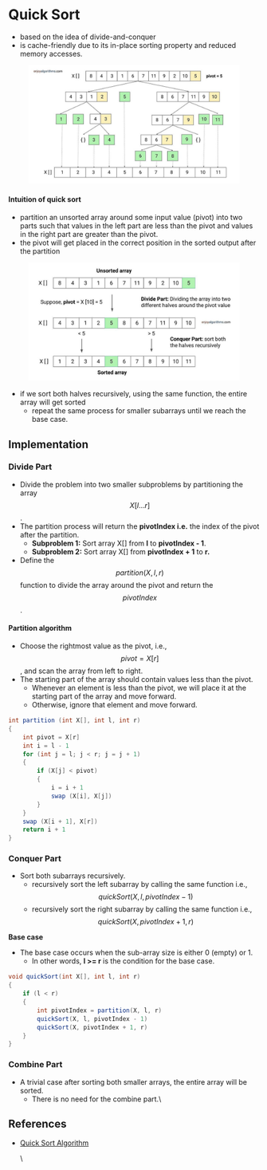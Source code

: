 # Quick Sort

* based on the idea of divide-and-conquer
* is cache-friendly due to its in-place sorting property and reduced memory accesses.

<figure><img src="../.gitbook/assets/image (5).png" alt=""><figcaption></figcaption></figure>

#### Intuition of quick sort

* partition an unsorted array around some input value (pivot) into two parts such that values in the left part are less than the pivot and values in the right part are greater than the pivot.
* the pivot will get placed in the correct position in the sorted output after the partition

<figure><img src="../.gitbook/assets/image (4).png" alt=""><figcaption></figcaption></figure>

* if we sort both halves recursively, using the same function, the entire array will get sorted
  * repeat the same process for smaller subarrays until we reach the base case.

## Implementation

### **Divide Part**

* Divide the problem into two smaller subproblems by partitioning the array $$X[l...r]$$.&#x20;
* The partition process will return the **pivotIndex i.e.** the index of the pivot after the partition.
  * **Subproblem 1:** Sort array X\[] from **l** to **pivotIndex - 1**.
  * **Subproblem 2:** Sort array X\[] from **pivotIndex + 1** to **r.**
* Define the $$partition(X, l, r)$$ function to divide the array around the pivot and return the $$pivotIndex$$.

#### Partition algorithm

* Choose the rightmost value as the pivot, i.e., $$pivot = X[r]$$, and scan the array from left to right.&#x20;
* The starting part of the array should contain values less than the pivot.&#x20;
  * Whenever an element is less than the pivot, we will place it at the starting part of the array and move forward.&#x20;
  * Otherwise, ignore that element and move forward.

```java
int partition (int X[], int l, int r)
{
    int pivot = X[r]  
    int i = l - 1
    for (int j = l; j < r; j = j + 1)
    {
        if (X[j] < pivot)
        {
            i = i + 1
            swap (X[i], X[j])
        }
    }
    swap (X[i + 1], X[r])
    return i + 1
}
```

### **Conquer Part**&#x20;

* Sort both subarrays recursively.
  * recursively sort the left subarray by calling the same function i.e., $$quickSort(X, l, pivotIndex - 1)$$
  * recursively sort the right subarray by calling the same function i.e., $$quickSort(X, pivotIndex + 1, r)$$

**Base case**

* The base case occurs when the sub-array size is either 0 (empty) or 1.&#x20;
  * In other words, **l >= r** is the condition for the base case.



```java
void quickSort(int X[], int l, int r)
{
    if (l < r)
    {
        int pivotIndex = partition(X, l, r)
        quickSort(X, l, pivotIndex - 1)
        quickSort(X, pivotIndex + 1, r)
    }
}
```

### **Combine Part**

* A trivial case after sorting both smaller arrays, the entire array will be sorted.&#x20;
  * There is no need for the combine part.\




## References

*   [Quick Sort Algorithm](https://www.enjoyalgorithms.com/blog/quick-sort-algorithm)

    \
